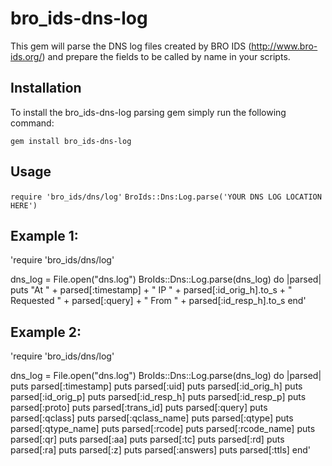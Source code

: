 # bro_ids-dns-log

This gem will parse the DNS log files created by BRO IDS (http://www.bro-ids.org/) and prepare the fields to be called by name in your scripts.


## Installation
To install the bro_ids-dns-log parsing gem simply run the following command:

`gem install bro_ids-dns-log`

## Usage

`require 'bro_ids/dns/log'`
`BroIds::Dns:Log.parse('YOUR DNS LOG LOCATION HERE')`

## Example 1:
'require 'bro_ids/dns/log'

  dns_log = File.open("dns.log")
  BroIds::Dns::Log.parse(dns_log) do |parsed|
    puts "At " + parsed[:timestamp] + " IP " +   parsed[:id_orig_h].to_s + " Requested " + parsed[:query] + " From " + parsed[:id_resp_h].to_s
  end'


## Example 2:
'require 'bro_ids/dns/log'

dns_log = File.open("dns.log")
BroIds::Dns::Log.parse(dns_log) do |parsed|
  puts parsed[:timestamp]
  puts parsed[:uid]
  puts parsed[:id_orig_h]
  puts parsed[:id_orig_p]
  puts parsed[:id_resp_h]
  puts parsed[:id_resp_p]
  puts parsed[:proto]
  puts parsed[:trans_id]
  puts parsed[:query]
  puts parsed[:qclass]
  puts parsed[:qclass_name]
  puts parsed[:qtype]
  puts parsed[:qtype_name]
  puts parsed[:rcode]
  puts parsed[:rcode_name]
  puts parsed[:qr]
  puts parsed[:aa]
  puts parsed[:tc]
  puts parsed[:rd]
  puts parsed[:ra]
  puts parsed[:z]
  puts parsed[:answers]
  puts parsed[:ttls]
end'
